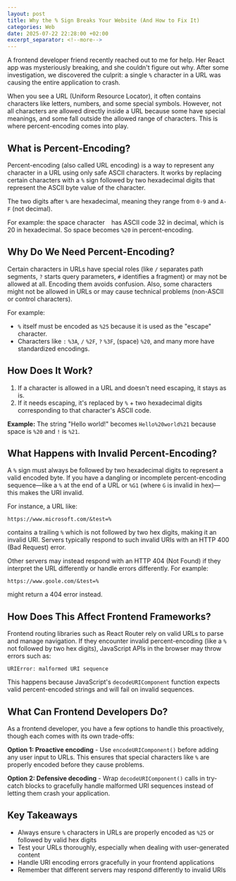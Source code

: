 ```yaml
---
layout: post
title: Why the % Sign Breaks Your Website (And How to Fix It)
categories: Web
date: 2025-07-22 22:28:00 +02:00
excerpt_separator: <!--more-->
---
```


A frontend developer friend recently reached out to me for help. Her React app was mysteriously breaking, and she couldn't figure out why. After some investigation, we discovered the culprit: a single `%` character in a URL was causing the entire application to crash.

When you see a URL (Uniform Resource Locator), it often contains characters like letters, numbers, and some special symbols. However, not all characters are allowed directly inside a URL because some have special meanings, and some fall outside the allowed range of characters. This is where percent-encoding comes into play.

<!--more-->

## What is Percent-Encoding?

Percent-encoding (also called URL encoding) is a way to represent any character in a URL using only safe ASCII characters. It works by replacing certain characters with a `%` sign followed by two hexadecimal digits that represent the ASCII byte value of the character.

The two digits after `%` are hexadecimal, meaning they range from `0-9` and `A-F` (not decimal).

For example: the space character ` ` has ASCII code 32 in decimal, which is 20 in hexadecimal. So space becomes `%20` in percent-encoding.

## Why Do We Need Percent-Encoding?

Certain characters in URLs have special roles (like `/` separates path segments, `?` starts query parameters, `#` identifies a fragment) or may not be allowed at all. Encoding them avoids confusion. Also, some characters might not be allowed in URLs or may cause technical problems (non-ASCII or control characters).

For example:

- `%` itself must be encoded as `%25` because it is used as the "escape" character.
- Characters like `:` `%3A`, `/` `%2F`, `?` `%3F`, (space) `%20`, and many more have standardized encodings.

## How Does It Work?

1. If a character is allowed in a URL and doesn't need escaping, it stays as is.
2. If it needs escaping, it's replaced by `%` + two hexadecimal digits corresponding to that character's ASCII code.

**Example:** The string "Hello world!" becomes `Hello%20world%21` because space is `%20` and `!` is `%21`.

## What Happens with Invalid Percent-Encoding?

A `%` sign must always be followed by two hexadecimal digits to represent a valid encoded byte. If you have a dangling or incomplete percent-encoding sequence—like a `%` at the end of a URL or `%G1` (where `G` is invalid in hex)—this makes the URI invalid.

For instance, a URL like:

```
https://www.microsoft.com/&test=%
```

contains a trailing `%` which is not followed by two hex digits, making it an invalid URI. Servers typically respond to such invalid URIs with an HTTP 400 (Bad Request) error.

Other servers may instead respond with an HTTP 404 (Not Found) if they interpret the URL differently or handle errors differently. For example:

```
https://www.goole.com/&test=%
```

might return a 404 error instead.

## How Does This Affect Frontend Frameworks?

Frontend routing libraries such as React Router rely on valid URLs to parse and manage navigation. If they encounter invalid percent-encoding (like a `%` not followed by two hex digits), JavaScript APIs in the browser may throw errors such as:

```
URIError: malformed URI sequence
```

This happens because JavaScript's `decodeURIComponent` function expects valid percent-encoded strings and will fail on invalid sequences.

## What Can Frontend Developers Do?

As a frontend developer, you have a few options to handle this proactively, though each comes with its own trade-offs:

**Option 1: Proactive encoding** - Use `encodeURIComponent()` before adding any user input to URLs. This ensures that special characters like `%` are properly encoded before they cause problems.

**Option 2: Defensive decoding** - Wrap `decodeURIComponent()` calls in try-catch blocks to gracefully handle malformed URI sequences instead of letting them crash your application.

## Key Takeaways

- Always ensure `%` characters in URLs are properly encoded as `%25` or followed by valid hex digits
- Test your URLs thoroughly, especially when dealing with user-generated content
- Handle URI encoding errors gracefully in your frontend applications
- Remember that different servers may respond differently to invalid URIs
